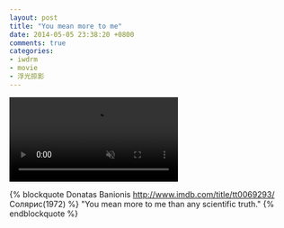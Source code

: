 ```yaml
---
layout: post
title: "You mean more to me"
date: 2014-05-05 23:38:20 +0800
comments: true
categories:
- iwdrm
- movie
- 浮光掠影
---
```


<video playsInline autoplay loop muted>
    <source src="{{ site.static_base }}/downloads/video/movie_clips/you_mean_more_to_me.mp4" type="video/mp4">
    <p>Your browser doesn't support this embedded video.</p>
</video>

{% blockquote Donatas Banionis http://www.imdb.com/title/tt0069293/ Солярис(1972) %}
"You mean more to me than any scientific truth."
{% endblockquote %}
